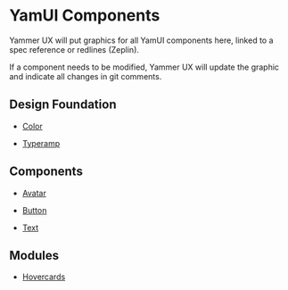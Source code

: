 # YamUI Components

Yammer UX will put graphics for all YamUI components here, linked to a spec reference or redlines (Zeplin).

If a component needs to be modified, Yammer UX will update the graphic and indicate all changes in git comments.

## Design Foundation

+ [Color](https://app.zeplin.io/project/5907d6451d2b06c6b36b2852/screen/5914ae1f79393dc15ff114e4)

+ [Typeramp](https://app.zeplin.io/project/5907d6451d2b06c6b36b2852/screen/5914b0049fdbc6c59b7fd0ea)


## Components

+ [Avatar](https://zpl.io/Z2hSoji)

+ [Button](https://app.zeplin.io/project/5907d6451d2b06c6b36b2852/screen/5931e13d7908f752ad96cd07)

+ [Text](https://app.zeplin.io/project/5907d6451d2b06c6b36b2852/screen/5914b0049fdbc6c59b7fd0ea)


## Modules

+ [Hovercards](https://app.zeplin.io/project/5907d6451d2b06c6b36b2852/screen/5914ae1e1aec3c7a2c81dde9)